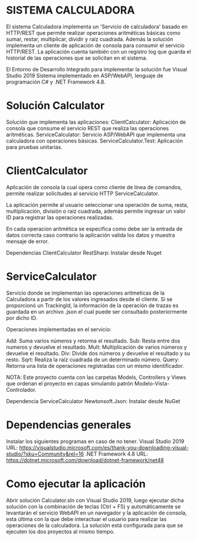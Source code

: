 # SISTEMA CALCULADORA

El sistema Calculadora  implementa un 'Servicio de calculadora' basado en HTTP/REST que permite realizar operaciones aritméticas básicas
como sumar, restar, multiplicar, dividir y raíz cuadrada. Además la solución implementa un cliente de aplicación de consola para consumir 
el servicio HTTP/REST. La aplicación cuenta también con un registro log que guarda el historial de las operaciones que se solicitan en el sistema.


El Entorno de Desarrollo Integrado para implementar la solución fue Visual Studio 2019
Sistema implementado en ASP/WebAPI, lenguaje de programación C# y .NET Framework 4.8. 

# Solución Calculator

Solución que implementa las aplicaciones:
ClientCalculator: Aplicación de consola que consume el servicio REST que realiza las operaciones aritméticas.
ServiceCalculator: Servicio ASP/WebAPI que implementa una calculadora con operaciones básicas.
ServiceCalculator.Test: Aplicación para pruebas unitarias.

# ClientCalculator

Aplicación de consola la cual opera como cliente de línea de comandos, permite realizar solicitudes al servicio HTTP ServiceCalculator.

La aplicación permite al usuario seleccionar una operación de suma, resta, multiplicación, división o raíz cuadrada, además permite ingresar un valor ID para registrar 
las operaciones realizadas.

En cada operacion aritmética se especifica como debe ser la entrada de datos correcta caso contrario la aplicación valida los datos y muestra mensaje de error.

Dependencias ClientCalculator
RestSharp: Instalar desde Nuget

# ServiceCalculator

Servicio donde se implementan las operaciones aritmeticas de la Calculadora a partir de los valores ingresados desde el cliente. Si se proporcionó un TrackingId, 
la información de la operación de trazas es guardada en un archivo .json el cual puede ser consultado posteriormente por dicho ID.

Operaciones implementadas en el servicio:

Add: Suma varios números y retorma el resultado.
Sub: Resta entre dos numeros y devuelve el resultado. 
Mult: Multiplicación de varios números y devuelve el resultado.
Div: Divide dos números y devuelve el resultado y su resto. 
Sqrt: Realiza la raíz cuadrada de un determinado número. 
Query: Retorna una lista de operaciones registradas con un mismo identificador. 

NOTA: Este proyecto cuenta con las carpetas Models, Controllers y Views que ordenan el proyecto en capas simulando patrón Modelo-Vista-Controlador.

Dependencia ServiceCalculator
Newtonsoft.Json: Instalar desde NuGet

# Dependencias generales

Instalar los siguientes programas en caso de no tener.
Visual Studio 2019 URL: https://visualstudio.microsoft.com/es/thank-you-downloading-visual-studio/?sku=Community&rel=16
.NET Framework 4.8 URL: https://dotnet.microsoft.com/download/dotnet-framework/net48

# Como ejecutar la aplicación

Abrir solución Calculator.sln con Visual Studio 2019, luego ejecutar dicha solución con la combinación de teclas (Ctrl + F5) y automáticamente se levantarán el servicio WebAPI en un navegador y la aplicación
de consola, esta  última con la que debe interactuar el usuario para realizar las operaciones de la calculadora. La solución está configurada para que se ejecuten los dos proyectos al mismo tiempo. 







